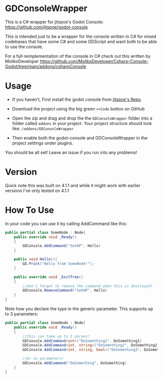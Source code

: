 # GDConsoleWrapper
This is a C# wrapper for jitspoe's Godot Console: 
https://github.com/jitspoe/godot-console

This is intended just to be a wrapper for the console written in C# for mixed codebases that
have some C# and some GDScript and want both to be able to use the console. 

For a full reimplementation of the console in C# check out this written by MolikoDeveloper
https://github.com/MolikoDeveloper/Csharp-Console-Godot/tree/main/addons/csharpConsole

# Usage
* If you haven't, First install the godot console from [jitspoe's Repo](https://github.com/jitspoe/godot-console)

* Download the project using the big green `<>Code` button on GitHub

* Open the zip and drag and drop the the `GDConsoleWrapper` folder into a folder called `addons` in your project. Your project structure should look like: `/addons/GDConsoleWrapper` 

* Then enable both the godot-console and GDConsoleWrapper in the project settings under plugins.

You should be all set! Leave an issue if you run into any problems!

# Version
Quick note this was built on 4.1.1 and while it might work with earlier versions I've only tested on 4.1.1

# How To Use
In your code you can use it by calling AddCommand like this:
```cs
public partial class SomeNode : Node{
    public override void _Ready()
    {
        GDConsole.AddCommand("SetHP", Hello)
    }

    public void Hello(){
        GD.Print("Hello from SomeNode!");
    }

    public override void _ExitTree()
    {
        //don't forget to remove the command when this is destroyed!
        GDConsole.RemoveCommand("SetHP", Hello)
    }
}
```
Note how you declare the type in the generic parameter. This supports up to 3 parameters:
```cs
public partial class SomeNode : Node{
    public override void _Ready()
    {
        //this can take up to 3 params! 
        GDConsole.AddCommand<int>("DoSomething1", DoSomething1)
        GDConsole.AddCommand<int, string>("DoSomething2", DoSomething2)
        GDConsole.AddCommand<int, string, bool>("DoSomething3", DoSomething3)

        //Or no parameters!
        GDConsole.AddCommand("DoSomething", DoSomething)
    }
}
```